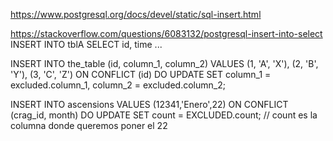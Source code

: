 https://www.postgresql.org/docs/devel/static/sql-insert.html

https://stackoverflow.com/questions/6083132/postgresql-insert-into-select
INSERT INTO tblA
    SELECT id, time ...


INSERT INTO the_table (id, column_1, column_2)
VALUES (1, 'A', 'X'), (2, 'B', 'Y'), (3, 'C', 'Z')
ON CONFLICT (id) DO UPDATE
  SET column_1 = excluded.column_1,
      column_2 = excluded.column_2;

INSERT INTO ascensions VALUES (12341,'Enero',22) ON CONFLICT (crag_id, month) DO UPDATE SET count = EXCLUDED.count;
// count es la columna donde queremos poner el 22
